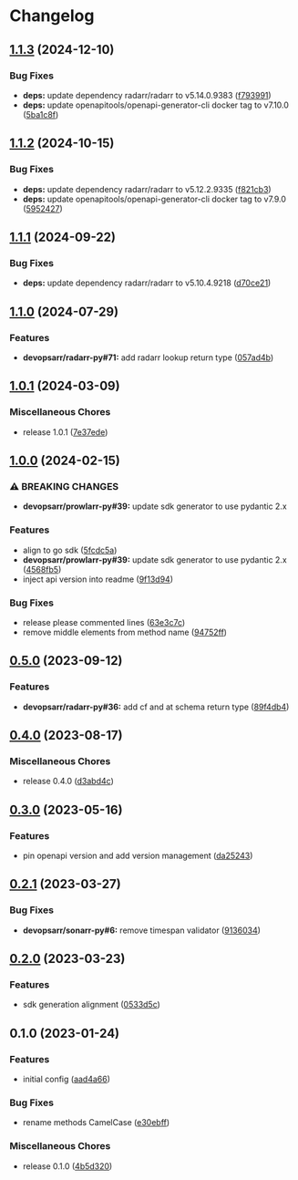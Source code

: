 # Changelog

## [1.1.3](https://github.com/devopsarr/radarr-go/compare/v1.1.2...v1.1.3) (2024-12-10)


### Bug Fixes

* **deps:** update dependency radarr/radarr to v5.14.0.9383 ([f793991](https://github.com/devopsarr/radarr-go/commit/f793991505c4ae337dbf9f871e23d1a559c555b7))
* **deps:** update openapitools/openapi-generator-cli docker tag to v7.10.0 ([5ba1c8f](https://github.com/devopsarr/radarr-go/commit/5ba1c8fd37b5d8233a0fd152b390adf2f52da3c4))

## [1.1.2](https://github.com/devopsarr/radarr-go/compare/v1.1.1...v1.1.2) (2024-10-15)


### Bug Fixes

* **deps:** update dependency radarr/radarr to v5.12.2.9335 ([f821cb3](https://github.com/devopsarr/radarr-go/commit/f821cb3b9d74028cd847e381ee7a2e7b129f5298))
* **deps:** update openapitools/openapi-generator-cli docker tag to v7.9.0 ([5952427](https://github.com/devopsarr/radarr-go/commit/5952427b93a5ed9ff07d779efaf14d72d0755c0d))

## [1.1.1](https://github.com/devopsarr/radarr-go/compare/v1.1.0...v1.1.1) (2024-09-22)


### Bug Fixes

* **deps:** update dependency radarr/radarr to v5.10.4.9218 ([d70ce21](https://github.com/devopsarr/radarr-go/commit/d70ce2188bf51cb477ccea18bb82830bbfc16aa7))

## [1.1.0](https://github.com/devopsarr/radarr-go/compare/v1.0.1...v1.1.0) (2024-07-29)


### Features

* **devopsarr/radarr-py#71:** add radarr lookup return type ([057ad4b](https://github.com/devopsarr/radarr-go/commit/057ad4b2a9091f629b9a2a8f18960f31bd0dc290))

## [1.0.1](https://github.com/devopsarr/radarr-go/compare/v1.0.0...v1.0.1) (2024-03-09)


### Miscellaneous Chores

* release 1.0.1 ([7e37ede](https://github.com/devopsarr/radarr-go/commit/7e37ede6d6a7167062a08b7712574dc12c208568))

## [1.0.0](https://github.com/devopsarr/radarr-go/compare/v0.5.0...v1.0.0) (2024-02-15)


### ⚠ BREAKING CHANGES

* **devopsarr/prowlarr-py#39:** update sdk generator to use pydantic 2.x

### Features

* align to go sdk ([5fcdc5a](https://github.com/devopsarr/radarr-go/commit/5fcdc5ae1c355f6c46608f8a8ee534c203a35b42))
* **devopsarr/prowlarr-py#39:** update sdk generator to use pydantic 2.x ([4568fb5](https://github.com/devopsarr/radarr-go/commit/4568fb56e3f596ed1f7e1fdc5a80224b3cccb89c))
* inject api version into readme ([9f13d94](https://github.com/devopsarr/radarr-go/commit/9f13d947832f4b2266ed237e2a0997025155b7b3))


### Bug Fixes

* release please commented lines ([63e3c7c](https://github.com/devopsarr/radarr-go/commit/63e3c7cf26ebc4936999f79c03f41279271cffe8))
* remove middle elements from method name ([94752ff](https://github.com/devopsarr/radarr-go/commit/94752ff3b7a2616cfb51ba9be8d9e294dc31ae90))

## [0.5.0](https://github.com/devopsarr/radarr-go/compare/v0.4.0...v0.5.0) (2023-09-12)


### Features

* **devopsarr/radarr-py#36:** add cf and at schema return type ([89f4db4](https://github.com/devopsarr/radarr-go/commit/89f4db44a5d3f13c7cac68eae0b1560d255fd6c6))

## [0.4.0](https://github.com/devopsarr/radarr-go/compare/v0.3.0...v0.4.0) (2023-08-17)


### Miscellaneous Chores

* release 0.4.0 ([d3abd4c](https://github.com/devopsarr/radarr-go/commit/d3abd4c16c13a7ce2f86f8f178fd4bc6329514fa))

## [0.3.0](https://github.com/devopsarr/radarr-go/compare/v0.2.1...v0.3.0) (2023-05-16)


### Features

* pin openapi version and add version management ([da25243](https://github.com/devopsarr/radarr-go/commit/da25243f344fe503393c389584f0b4e1471250cc))

## [0.2.1](https://github.com/devopsarr/radarr-go/compare/v0.2.0...v0.2.1) (2023-03-27)


### Bug Fixes

* **devopsarr/sonarr-py#6:** remove timespan validator ([9136034](https://github.com/devopsarr/radarr-go/commit/913603435f489df764fe58bfaef650081a8167de))

## [0.2.0](https://github.com/devopsarr/radarr-go/compare/v0.1.0...v0.2.0) (2023-03-23)


### Features

* sdk generation alignment ([0533d5c](https://github.com/devopsarr/radarr-go/commit/0533d5c1c82fea70008f2f1e0c974b9eab3d3198))

## 0.1.0 (2023-01-24)


### Features

* initial config ([aad4a66](https://github.com/devopsarr/radarr-go/commit/aad4a669ca5765d3b5ba6d2904a3101ab4ef27ad))


### Bug Fixes

* rename methods CamelCase ([e30ebff](https://github.com/devopsarr/radarr-go/commit/e30ebffa5aa2ffa00aadb15af7409d39c19138c6))


### Miscellaneous Chores

* release 0.1.0 ([4b5d320](https://github.com/devopsarr/radarr-go/commit/4b5d32049647b0dcc8e697a1308795c65d0b2150))
